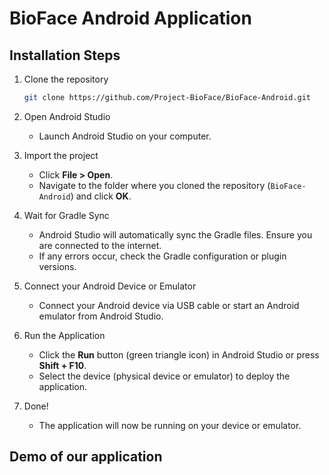 # BioFace Android Application

## Installation Steps

1. Clone the repository

   ```bash
   git clone https://github.com/Project-BioFace/BioFace-Android.git
   ```

2. Open Android Studio
   - Launch Android Studio on your computer.

3. Import the project
   - Click **File > Open**.
   - Navigate to the folder where you cloned the repository (`BioFace-Android`) and click **OK**.

4. Wait for Gradle Sync
   - Android Studio will automatically sync the Gradle files. Ensure you are connected to the internet.
   - If any errors occur, check the Gradle configuration or plugin versions.

5. Connect your Android Device or Emulator
   - Connect your Android device via USB cable or start an Android emulator from Android Studio.

6. Run the Application
   - Click the **Run** button (green triangle icon) in Android Studio or press **Shift + F10**.
   - Select the device (physical device or emulator) to deploy the application.

7. Done!
   - The application will now be running on your device or emulator.
  

## Demo of our application

